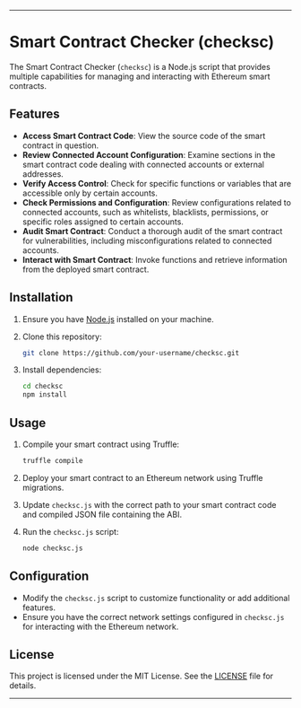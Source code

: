 ---

# Smart Contract Checker (checksc)

The Smart Contract Checker (`checksc`) is a Node.js script that provides multiple capabilities for managing and interacting with Ethereum smart contracts.

## Features

- **Access Smart Contract Code**: View the source code of the smart contract in question.
- **Review Connected Account Configuration**: Examine sections in the smart contract code dealing with connected accounts or external addresses.
- **Verify Access Control**: Check for specific functions or variables that are accessible only by certain accounts.
- **Check Permissions and Configuration**: Review configurations related to connected accounts, such as whitelists, blacklists, permissions, or specific roles assigned to certain accounts.
- **Audit Smart Contract**: Conduct a thorough audit of the smart contract for vulnerabilities, including misconfigurations related to connected accounts.
- **Interact with Smart Contract**: Invoke functions and retrieve information from the deployed smart contract.

## Installation

1. Ensure you have [Node.js](https://nodejs.org/en/) installed on your machine.
2. Clone this repository:

    ```bash
    git clone https://github.com/your-username/checksc.git
    ```

3. Install dependencies:

    ```bash
    cd checksc
    npm install
    ```

## Usage

1. Compile your smart contract using Truffle:

    ```bash
    truffle compile
    ```

2. Deploy your smart contract to an Ethereum network using Truffle migrations.

3. Update `checksc.js` with the correct path to your smart contract code and compiled JSON file containing the ABI.

4. Run the `checksc.js` script:

    ```bash
    node checksc.js
    ```

## Configuration

- Modify the `checksc.js` script to customize functionality or add additional features.
- Ensure you have the correct network settings configured in `checksc.js` for interacting with the Ethereum network.

## License

This project is licensed under the MIT License. See the [LICENSE](LICENSE) file for details.

---